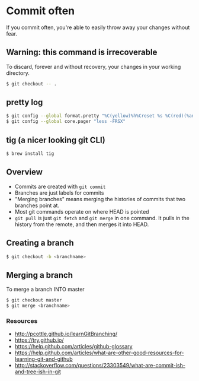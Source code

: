 # Commit often
If you commit often, you're able to easily throw away your changes without fear.

## Warning: this command is irrecoverable
To discard, forever and without recovery, your changes in your working directory.

```sh
$ git checkout -- .
```
## pretty log

```sh
$ git config --global format.pretty "%C(yellow)%h%Creset %s %C(red)(%an, %cr)%Creset"
$ git config --global core.pager "less -FRSX"
```

## tig (a nicer looking git CLI)
```sh
$ brew install tig
```

## Overview
- Commits are created with `git commit`
- Branches are just labels for commits
- "Merging branches" means merging the histories of commits that two branches point at.
- Most git commands operate on where HEAD is pointed
- `git pull` is just `git fetch` and `git merge` in one command. It pulls in the history from the remote, and then merges it into HEAD.

## Creating a branch

```sh
$ git checkout -b <branchname>
```

## Merging a branch
To merge a branch INTO master

```sh
$ git checkout master
$ git merge <branchname>
```

### Resources
- http://pcottle.github.io/learnGitBranching/
- https://try.github.io/
- https://help.github.com/articles/github-glossary
- https://help.github.com/articles/what-are-other-good-resources-for-learning-git-and-github
- http://stackoverflow.com/questions/23303549/what-are-commit-ish-and-tree-ish-in-git

